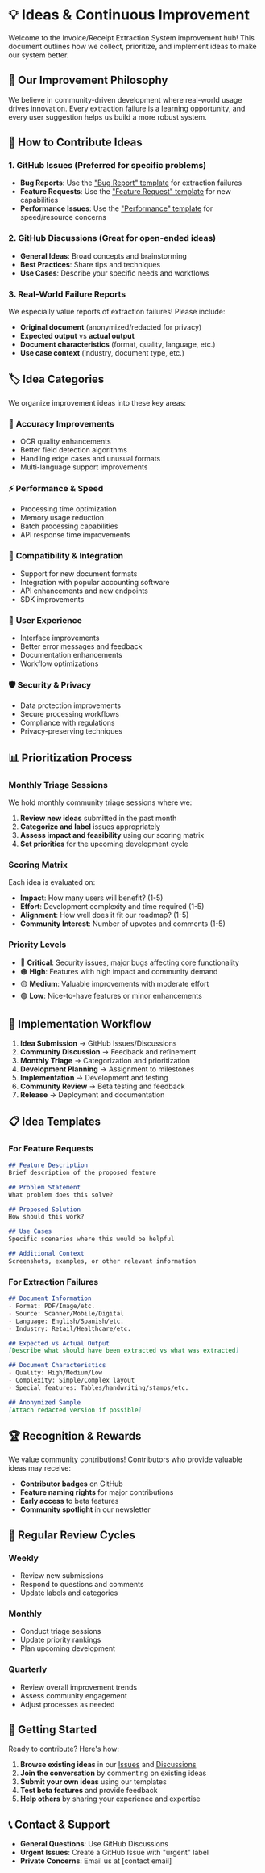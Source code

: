 # 💡 Ideas & Continuous Improvement

Welcome to the Invoice/Receipt Extraction System improvement hub! This document outlines how we collect, prioritize, and implement ideas to make our system better.

## 🎯 Our Improvement Philosophy

We believe in community-driven development where real-world usage drives innovation. Every extraction failure is a learning opportunity, and every user suggestion helps us build a more robust system.

## 📝 How to Contribute Ideas

### 1. **GitHub Issues** (Preferred for specific problems)
- **Bug Reports**: Use the ["Bug Report" template](.github/ISSUE_TEMPLATE/bug_report.md) for extraction failures
- **Feature Requests**: Use the ["Feature Request" template](github/ISSUE_TEMPLATE/feature_request.md) for new capabilities
- **Performance Issues**: Use the ["Performance" template](github/ISSUE_TEMPLATE/performance.md) for speed/resource concerns

### 2. **GitHub Discussions** (Great for open-ended ideas)
- **General Ideas**: Broad concepts and brainstorming
- **Best Practices**: Share tips and techniques
- **Use Cases**: Describe your specific needs and workflows

### 3. **Real-World Failure Reports**
We especially value reports of extraction failures! Please include:
- **Original document** (anonymized/redacted for privacy)
- **Expected output** vs **actual output**
- **Document characteristics** (format, quality, language, etc.)
- **Use case context** (industry, document type, etc.)

## 🏷️ Idea Categories

We organize improvement ideas into these key areas:

### 🎯 **Accuracy Improvements**
- OCR quality enhancements
- Better field detection algorithms
- Handling edge cases and unusual formats
- Multi-language support improvements

### ⚡ **Performance & Speed**
- Processing time optimization
- Memory usage reduction
- Batch processing capabilities
- API response time improvements

### 🔧 **Compatibility & Integration**
- Support for new document formats
- Integration with popular accounting software
- API enhancements and new endpoints
- SDK improvements

### 🎨 **User Experience**
- Interface improvements
- Better error messages and feedback
- Documentation enhancements
- Workflow optimizations

### 🛡️ **Security & Privacy**
- Data protection improvements
- Secure processing workflows
- Compliance with regulations
- Privacy-preserving techniques

## 📊 Prioritization Process

### Monthly Triage Sessions
We hold monthly community triage sessions where we:

1. **Review new ideas** submitted in the past month
2. **Categorize and label** issues appropriately
3. **Assess impact and feasibility** using our scoring matrix
4. **Set priorities** for the upcoming development cycle

### Scoring Matrix
Each idea is evaluated on:
- **Impact**: How many users will benefit? (1-5)
- **Effort**: Development complexity and time required (1-5)
- **Alignment**: How well does it fit our roadmap? (1-5)
- **Community Interest**: Number of upvotes and comments (1-5)

### Priority Levels
- 🔴 **Critical**: Security issues, major bugs affecting core functionality
- 🟠 **High**: Features with high impact and community demand
- 🟡 **Medium**: Valuable improvements with moderate effort
- 🟢 **Low**: Nice-to-have features or minor enhancements

## 🚀 Implementation Workflow

1. **Idea Submission** → GitHub Issues/Discussions
2. **Community Discussion** → Feedback and refinement
3. **Monthly Triage** → Categorization and prioritization
4. **Development Planning** → Assignment to milestones
5. **Implementation** → Development and testing
6. **Community Review** → Beta testing and feedback
7. **Release** → Deployment and documentation

## 📋 Idea Templates

### For Feature Requests
```markdown
## Feature Description
Brief description of the proposed feature

## Problem Statement
What problem does this solve?

## Proposed Solution
How should this work?

## Use Cases
Specific scenarios where this would be helpful

## Additional Context
Screenshots, examples, or other relevant information
```

### For Extraction Failures
```markdown
## Document Information
- Format: PDF/Image/etc.
- Source: Scanner/Mobile/Digital
- Language: English/Spanish/etc.
- Industry: Retail/Healthcare/etc.

## Expected vs Actual Output
[Describe what should have been extracted vs what was extracted]

## Document Characteristics
- Quality: High/Medium/Low
- Complexity: Simple/Complex layout
- Special features: Tables/handwriting/stamps/etc.

## Anonymized Sample
[Attach redacted version if possible]
```

## 🏆 Recognition & Rewards

We value community contributions! Contributors who provide valuable ideas may receive:
- **Contributor badges** on GitHub
- **Feature naming rights** for major contributions
- **Early access** to beta features
- **Community spotlight** in our newsletter

## 📅 Regular Review Cycles

### Weekly
- Review new submissions
- Respond to questions and comments
- Update labels and categories

### Monthly
- Conduct triage sessions
- Update priority rankings
- Plan upcoming development

### Quarterly
- Review overall improvement trends
- Assess community engagement
- Adjust processes as needed

## 🤝 Getting Started

Ready to contribute? Here's how:

1. **Browse existing ideas** in our [Issues](../../issues) and [Discussions](../../discussions)
2. **Join the conversation** by commenting on existing ideas
3. **Submit your own ideas** using our templates
4. **Test beta features** and provide feedback
5. **Help others** by sharing your experience and expertise

## 📞 Contact & Support

- **General Questions**: Use GitHub Discussions
- **Urgent Issues**: Create a GitHub Issue with "urgent" label
- **Private Concerns**: Email us at [contact email]


